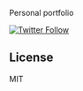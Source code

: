 Personal portfolio

[![Twitter Follow](https://img.shields.io/twitter/follow/strangeyunabiii_?style=social)](https://twitter.com/intent/follow?screen_name=strangeyunabiii)

## License

MIT
